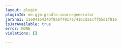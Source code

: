 ```yaml
---
layout: plugin
pluginId: me.gjm.gradle.sourcegenerator
jarSha1: 11e041b4340f8abf4917a7416cda1cffb5d1f81e
isJarAvailable: true
error: NONE
violations: []

---
```

